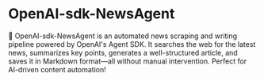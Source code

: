 # OpenAI-sdk-NewsAgent
🚀 OpenAI-sdk-NewsAgent is an automated news scraping and writing pipeline powered by OpenAI's Agent SDK. It searches the web for the latest news, summarizes key points, generates a well-structured article, and saves it in Markdown format—all without manual intervention. Perfect for AI-driven content automation!
